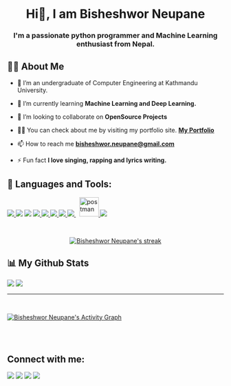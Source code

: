 
<!-- <a href="#"><img width="100%" height="auto" src="https://i.imgur.com/95Fa1Xc.jpeg" height="50px"/></a> -->
<h1 align="center">Hi👋, I am Bisheshwor Neupane</h1>
<h3 align="center">I'm a passionate python programmer and Machine Learning enthusiast from Nepal.</h3>


## 🙋‍♂️ About Me

- 🔭 I’m an undergraduate of Computer Engineering at Kathmandu University.

- 🌱 I’m currently learning **Machine Learning and Deep Learning.**

- 👯 I’m looking to collaborate on **OpenSource Projects**

- 👨‍💻 You can check about me by visiting my portfolio site. **[My Portfolio](https://bisheshworneupane.com.np)**

- 📫 How to reach me **bisheshwor.neupane@gmail.com**

- ⚡ Fun fact **I love singing, rapping and lyrics writing.**

## 🚀 Languages and Tools:

<p align="left"> 
    <a href="https://www.python.org" target="_blank"> <img src="https://img.icons8.com/color/48/000000/python.png"/> </a> 
    <a href="https://www.djangoproject.com/" target="_blank"><img src="https://img.icons8.com/color/96/000000/django.png"/></a> 
    <a href="https://flask.palletsprojects.com/en/2.0.x/" target="_blank"><img src="https://img.icons8.com/cute-clipart/100/000000/flask.png"/></a>
    <a href="https://www.w3.org/html/" target="_blank"> <img src="https://img.icons8.com/color/48/000000/html-5.png"/> </a> 
    <a href="https://www.w3schools.com/css/" target="_blank"> <img src="https://img.icons8.com/color/48/000000/css3.png"/> </a> 
    <a href="https://getbootstrap.com" target="_blank"> <img src="https://img.icons8.com/color/48/000000/bootstrap.png"/> </a> 
    <a href="https://developer.mozilla.org/en-US/docs/Web/JavaScript" target="_blank"> <img src="https://img.icons8.com/color/48/000000/javascript.png"/> </a>   
    <a style="padding-right:8px;" href="https://www.mysql.com/" target="_blank"> <img src="https://img.icons8.com/fluent/50/000000/mysql-logo.png"/> </a>
    <a href="https://postman.com" target="_blank"> <img src="https://www.vectorlogo.zone/logos/getpostman/getpostman-icon.svg" alt="postman" width="45" height="45"/> </a>   
    <a href="https://git-scm.com/" target="_blank"> <img src="https://img.icons8.com/color/48/000000/git.png"/> </a> 
</p>

<!-- [![React Badge](https://img.shields.io/badge/-React-61DBFB?style=for-the-badge&labelColor=black&logo=react&logoColor=61DBFB)](#)  [![Javascript Badge](https://img.shields.io/badge/-Javascript-F0DB4F?style=for-the-badge&labelColor=black&logo=javascript&logoColor=F0DB4F)](#) [![Typescript Badge](https://img.shields.io/badge/-Typescript-007acc?style=for-the-badge&labelColor=black&logo=typescript&logoColor=007acc)](#) [![Nodejs Badge](https://img.shields.io/badge/-Nodejs-3C873A?style=for-the-badge&labelColor=black&logo=node.js&logoColor=3C873A)](#) [![GraphQL Badge](https://img.shields.io/badge/-GraphQl-e535ab?style=for-the-badge&labelColor=black&logo=node.js&logoColor=e535ab)](#) -->
<br/>

<p align="center">
    <a href="https://github.com/KabichNeu/github-readme-streak-stats">
        <img title="🔥 Get streak stats for your profile at git.io/streak-stats" alt="Bisheshwor Neupane's streak" src="https://github-readme-streak-stats.herokuapp.com/?user=KabichNeu&theme=black-ice&hide_border=true&stroke=0000&background=060A0CD0"/>
    </a>
</p>


## 📊 My Github Stats
<img align="start" src="https://github-readme-stats.vercel.app/api?username=KabichNeu&show_icons=true&theme=midnight-purple&line_height=24&hide=stars&bg_color=0d1117" />

<img align="end" src="https://github-readme-stats.vercel.app/api/top-langs/?username=KabichNeu&layout=compact&theme=midnight-purple&bg_color=0d1117" />

---
<br/>

<a href=""><img alt="Bisheshwor Neupane's Activity Graph" src="https://activity-graph.herokuapp.com/graph?username=KabichNeu&bg_color=0D1117&color=5BCDEC&line=5BCDEC&point=FFFFFF&hide_border=true" /></a>

<br/>
<br/>

## Connect with me:
<p align="left">


<a href = "https://www.linkedin.com/in/bisheshwor-neupane-508344179/"><img src="https://img.icons8.com/fluent/48/000000/linkedin.png"/></a>
<a href = "https://www.youtube.com/channel/UCqKssFOM-kD4KJOIYUedLRA"><img src="https://img.icons8.com/color/48/000000/youtube-play.png"/></a>
<a href = "https://www.upwork.com/freelancers/~01fc2bc0b0ea4e62e6"><img src="https://cdn4.iconfinder.com/data/icons/bubble-gradient-social-media-1/200/upwork-128.png"/></a>
<a href = "https://www.facebook.com/Bshesh/"><img src="https://img.icons8.com/color/48/000000/facebook.png"/></a>
</p>

